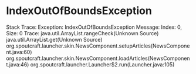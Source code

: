 IndexOutOfBoundsException
=========================

Stack Trace:     Exception: IndexOutOfBoundsException     Message: Index: 0, Size: 0     Trace:         java.util.ArrayList.rangeCheck(Unknown Source)         java.util.ArrayList.get(Unknown Source)         org.spoutcraft.launcher.skin.NewsComponent.setupArticles(NewsComponent.java:60)         org.spoutcraft.launcher.skin.NewsComponent.loadArticles(NewsComponent.java:46)         org.spoutcraft.launcher.Launcher$2.run(Launcher.java:105)
